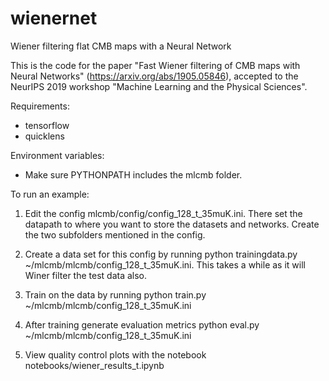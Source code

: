 # wienernet
Wiener filtering flat CMB maps with a Neural Network 

This is the code for the paper "Fast Wiener filtering of CMB maps with Neural Networks" (https://arxiv.org/abs/1905.05846), accepted to the NeurIPS 2019 workshop "Machine Learning and the Physical Sciences". 

Requirements:
- tensorflow
- quicklens

Environment variables:
- Make sure PYTHONPATH includes the mlcmb folder.

To run an example:

1. Edit the config mlcmb/config/config_128_t_35muK.ini. There set the datapath to where you want to store the datasets and networks. Create the two subfolders mentioned in the config.

2. Create a data set for this config by running python trainingdata.py ~/mlcmb/mlcmb/config_128_t_35muK.ini. This takes a while as it will Winer filter the test data also.

3. Train on the data by running python train.py ~/mlcmb/mlcmb/config_128_t_35muK.ini

4. After training generate evaluation metrics python eval.py ~/mlcmb/mlcmb/config_128_t_35muK.ini

5. View quality control plots with the notebook notebooks/wiener_results_t.ipynb